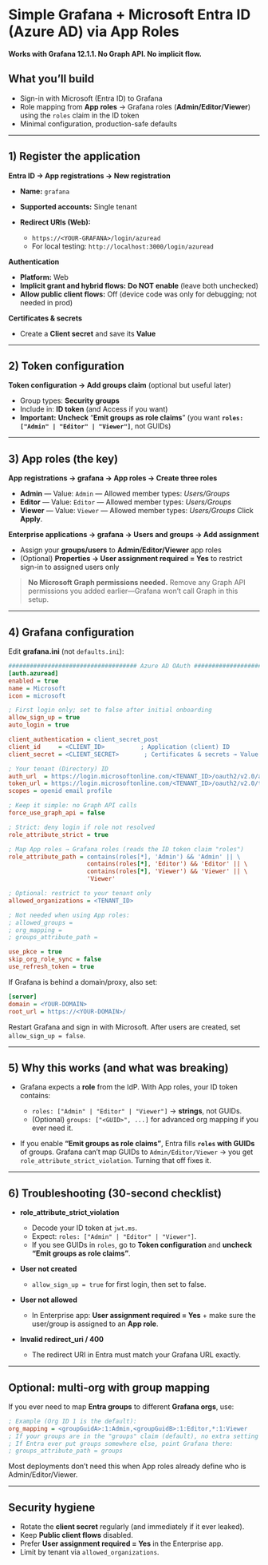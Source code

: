 # Simple Grafana + Microsoft Entra ID (Azure AD) via **App Roles**

**Works with Grafana 12.1.1. No Graph API. No implicit flow.**

## What you’ll build

* Sign-in with Microsoft (Entra ID) to Grafana
* Role mapping from **App roles** → Grafana roles (**Admin/Editor/Viewer**) using the `roles` claim in the ID token
* Minimal configuration, production-safe defaults

---

## 1) Register the application

**Entra ID → App registrations → New registration**

* **Name:** `grafana`
* **Supported accounts:** Single tenant
* **Redirect URIs (Web):**

  * `https://<YOUR-GRAFANA>/login/azuread`
  * For local testing: `http://localhost:3000/login/azuread`

**Authentication**

* **Platform:** Web
* **Implicit grant and hybrid flows:** **Do NOT enable** (leave both unchecked)
* **Allow public client flows:** Off (device code was only for debugging; not needed in prod)

**Certificates & secrets**

* Create a **Client secret** and save its **Value**

---

## 2) Token configuration

**Token configuration → Add groups claim** (optional but useful later)

* Group types: **Security groups**
* Include in: **ID token** (and Access if you want)
* **Important:** **Uncheck** “**Emit groups as role claims**”
  (you want **`roles: ["Admin" | "Editor" | "Viewer"]`**, not GUIDs)

---

## 3) App roles (the key)

**App registrations → grafana → App roles → Create three roles**

* **Admin** — Value: `Admin` — Allowed member types: *Users/Groups*
* **Editor** — Value: `Editor` — Allowed member types: *Users/Groups*
* **Viewer** — Value: `Viewer` — Allowed member types: *Users/Groups*
  Click **Apply**.

**Enterprise applications → grafana → Users and groups → Add assignment**

* Assign your **groups/users** to **Admin/Editor/Viewer** app roles
* (Optional) **Properties → User assignment required = Yes** to restrict sign-in to assigned users only

> **No Microsoft Graph permissions needed.** Remove any Graph API permissions you added earlier—Grafana won’t call Graph in this setup.

---

## 4) Grafana configuration

Edit **grafana.ini** (not `defaults.ini`):

```ini
#################################### Azure AD OAuth #######################
[auth.azuread]
enabled = true
name = Microsoft
icon = microsoft

; First login only; set to false after initial onboarding
allow_sign_up = true
auto_login = true

client_authentication = client_secret_post
client_id     = <CLIENT_ID>          ; Application (client) ID
client_secret = <CLIENT_SECRET>       ; Certificates & secrets → Value

; Your tenant (Directory) ID
auth_url  = https://login.microsoftonline.com/<TENANT_ID>/oauth2/v2.0/authorize
token_url = https://login.microsoftonline.com/<TENANT_ID>/oauth2/v2.0/token
scopes = openid email profile

; Keep it simple: no Graph API calls
force_use_graph_api = false

; Strict: deny login if role not resolved
role_attribute_strict = true

; Map App roles → Grafana roles (reads the ID token claim "roles")
role_attribute_path = contains(roles[*], 'Admin') && 'Admin' || \
                      contains(roles[*], 'Editor') && 'Editor' || \
                      contains(roles[*], 'Viewer') && 'Viewer' || \
                      'Viewer'

; Optional: restrict to your tenant only
allowed_organizations = <TENANT_ID>

; Not needed when using App roles:
; allowed_groups =
; org_mapping =
; groups_attribute_path =

use_pkce = true
skip_org_role_sync = false
use_refresh_token = true
```

If Grafana is behind a domain/proxy, also set:

```ini
[server]
domain = <YOUR-DOMAIN>
root_url = https://<YOUR-DOMAIN>/
```

Restart Grafana and sign in with Microsoft. After users are created, set `allow_sign_up = false`.

---

## 5) Why this works (and what was breaking)

* Grafana expects a **role** from the IdP. With App roles, your ID token contains:

  * `roles: ["Admin" | "Editor" | "Viewer"]` → **strings**, not GUIDs.
  * (Optional) `groups: ["<GUID>", ...]` for advanced org mapping if you ever need it.
* If you enable **“Emit groups as role claims”**, Entra fills **`roles` with GUIDs** of groups. Grafana can’t map GUIDs to `Admin/Editor/Viewer` → you get `role_attribute_strict_violation`. Turning that off fixes it.

---

## 6) Troubleshooting (30-second checklist)

* **role\_attribute\_strict\_violation**

  * Decode your ID token at `jwt.ms`.
  * Expect: `roles: ["Admin" | "Editor" | "Viewer"]`.
  * If you see GUIDs in `roles`, go to **Token configuration** and **uncheck “Emit groups as role claims”**.
* **User not created**

  * `allow_sign_up = true` for first login, then set to false.
* **User not allowed**

  * In Enterprise app: **User assignment required = Yes** + make sure the user/group is assigned to an **App role**.
* **Invalid redirect\_uri / 400**

  * The redirect URI in Entra must match your Grafana URL exactly.

---

## Optional: multi-org with group mapping

If you ever need to map **Entra groups** to different **Grafana orgs**, use:

```ini
; Example (Org ID 1 is the default):
org_mapping = <groupGuidA>:1:Admin,<groupGuidB>:1:Editor,*:1:Viewer
; If your groups are in the "groups" claim (default), no extra setting needed.
; If Entra ever put groups somewhere else, point Grafana there:
; groups_attribute_path = groups
```

Most deployments don’t need this when App roles already define who is Admin/Editor/Viewer.

---

## Security hygiene

* Rotate the **client secret** regularly (and immediately if it ever leaked).
* Keep **Public client flows** disabled.
* Prefer **User assignment required = Yes** in the Enterprise app.
* Limit by tenant via `allowed_organizations`.